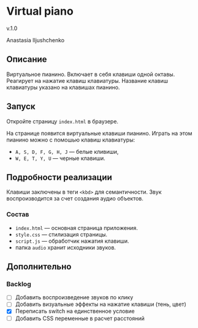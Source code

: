 # Virtual piano

v.1.0 

Anastasia Iljushchenko

## Описание

Виртуальное пианино. Включает в себя клавиши одной октавы. Реагирует на нажатие клавиш клавиатуры. Название клавиш клавиатуры указано на клавишах пианино.

## Запуск

Откройте страницу `index.html` в браузере.

На странице появится виртуальные клавиши пианино. Играть на этом пианино можно с помошью клавиш клавиатуры:

 - `A, S, D, F, G, H, J` — белые кливиши,
 - `W, E, T, Y, U` — черные клавиши.


## Подробности реализации

Клавиши заключены в теги `<kbd>` для семантичности. Звук воспроизводится за счет создания аудио объектов.

### Состав
- `index.html` — основная страница приложения.
- `style.css` — стилизация страницы.
- `script.js` — обработчик нажатия клавиши.
- папка `audio` хранит исходники звуков.

## Дополнительно


### Backlog

- [ ] Добавить воспроизведение звуков по клику
- [ ] Добавить визуальные эффекты на нажатие клавиши (тень, цвет)
- [x] Переписать switch на единственное условие
- [ ] Добавить CSS переменные в расчет расстояний
